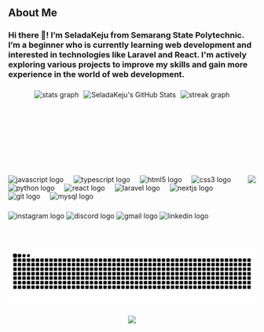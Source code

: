 <h2 align="left">About Me</h2>

###

<h3 align="left">Hi there 👋! I’m SeladaKeju from Semarang State Polytechnic. I’m a beginner who is currently learning web development and interested in technologies like Laravel and React. I'm actively exploring various projects to improve my skills and gain more experience in the world of web development.</h3>

###

<div align="center" style="display: flex; justify-content: center; gap: 10px;">
  <img src="https://github-readme-stats.vercel.app/api?username=SeladaKeju&hide_title=false&hide_rank=false&show_icons=true&include_all_commits=true&count_private=true&disable_animations=false&theme=graywhite&locale=en&hide_border=true" height="150" alt="stats graph" />
  
  <img src="https://github-readme-stats.vercel.app/api?username=SeladaKeju&theme=graywhite&show_icons=true&hide_border=false&count_private=true" height="150" alt="SeladaKeju's GitHub Stats" />
  
  <img src="https://streak-stats.demolab.com?user=SeladaKeju&locale=en&mode=daily&theme=graywhite&hide_border=true&border_radius=5" height="150" alt="streak graph" />
</div>


###

<img align="right" height="150" src="https://i.pinimg.com/originals/10/f5/58/10f558763a9846004ce1c39a5e6dc44b.gif"  />

###

<div align="left">
  <img src="https://cdn.jsdelivr.net/gh/devicons/devicon/icons/javascript/javascript-original.svg" height="30" alt="javascript logo"  />
  <img width="12" />
  <img src="https://cdn.jsdelivr.net/gh/devicons/devicon/icons/typescript/typescript-original.svg" height="30" alt="typescript logo"  />
  <img width="12" />
  <img src="https://cdn.jsdelivr.net/gh/devicons/devicon/icons/html5/html5-original.svg" height="30" alt="html5 logo"  />
  <img width="12" />
  <img src="https://cdn.jsdelivr.net/gh/devicons/devicon/icons/css3/css3-original.svg" height="30" alt="css3 logo"  />
  <img width="12" />
  <img src="https://cdn.jsdelivr.net/gh/devicons/devicon/icons/python/python-original.svg" height="30" alt="python logo"  />
  <img width="12" />
  <img src="https://cdn.jsdelivr.net/gh/devicons/devicon/icons/react/react-original.svg" height="30" alt="react logo"  />
  <img width="12" />
  <img src="https://cdn.jsdelivr.net/gh/devicons/devicon/icons/laravel/laravel-original.svg" height="30" alt="laravel logo"  />
  <img width="12" />
  <img src="https://cdn.jsdelivr.net/gh/devicons/devicon/icons/nextjs/nextjs-original.svg" height="30" alt="nextjs logo"  />
  <img width="12" />
  <img src="https://cdn.jsdelivr.net/gh/devicons/devicon/icons/git/git-original.svg" height="30" alt="git logo"  />
  <img width="12" />
  <img src="https://cdn.jsdelivr.net/gh/devicons/devicon/icons/mysql/mysql-original.svg" height="30" alt="mysql logo"  />
</div>

###

<div align="left">
  <img src="https://img.shields.io/static/v1?message=Instagram&logo=instagram&label=&color=E4405F&logoColor=white&labelColor=&style=for-the-badge" height="35" alt="instagram logo"  />
  <img src="https://img.shields.io/static/v1?message=Discord&logo=discord&label=&color=7289DA&logoColor=white&labelColor=&style=for-the-badge" height="35" alt="discord logo"  />
  <img src="https://img.shields.io/static/v1?message=Gmail&logo=gmail&label=&color=D14836&logoColor=white&labelColor=&style=for-the-badge" height="35" alt="gmail logo"  />
  <img src="https://img.shields.io/static/v1?message=LinkedIn&logo=linkedin&label=&color=0077B5&logoColor=white&labelColor=&style=for-the-badge" height="35" alt="linkedin logo"  />
</div>

###

<br clear="both">

<img src="https://raw.githubusercontent.com/SeladaKeju/SeladaKeju/output/snake.svg" alt="Snake animation" />

###

<div align="center">
  <img src="https://visitor-badge.laobi.icu/badge?page_id=SeladaKeju.SeladaKeju&"  />
</div>

###
